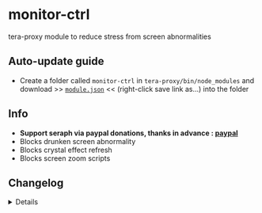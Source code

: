 # monitor-ctrl
tera-proxy module to reduce stress from screen abnormalities

## Auto-update guide
- Create a folder called `monitor-ctrl` in `tera-proxy/bin/node_modules` and download >> [`module.json`](https://raw.githubusercontent.com/seraphinush-gaming/monitor-ctrl/master/module.json) << (right-click save link as...) into the folder

## Info
- **Support seraph via paypal donations, thanks in advance : [paypal](https://www.paypal.me/seraphinush)**
- Blocks drunken screen abnormality
- Blocks crystal effect refresh
- Blocks screen zoom scripts

## Changelog
<details>

    1.25
    - Updated from `dispatch` to `mod`
    1.24
    - Refactored files into `config.js`
    1.23
    - Added auto-update support
    1.22
    - Initial commit

</details>
